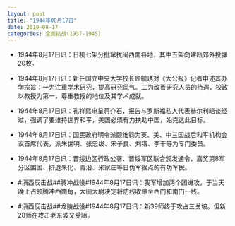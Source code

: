 ```yaml
---
layout: post
title: "1944年08月17日"
date: 2019-08-17
categories: 全面抗战(1937-1945)
---
```


<meta name="referrer" content="no-referrer" />

- 1944年8月17日讯：日机七架分批窜扰闽西南各地，其中五架向建瓯郊外投弹20枚。 

- 1944年8月17日讯：新任国立中央大学校长顾毓琇对《大公报》记者申述其办学宗旨：一为注重学术研究，提高研究风气。二为改善研究人员的待遇，校政以教授为第一，尊重教授的地位及其学术成就。 

- 1944年8月17日讯：孔祥熙电呈蒋介石，报告与罗斯福私人代表赫尔利晤谈经过，强调了要维持世界和平，美国必须有力扶助中国，始克达此目标。 

- 1944年8月17日讯：国民政府明令派顾维钧为英、美、中三国战后和平机构会议首席代表，派朱世明、张忠绂、宋子良、刘锴、李干等为专门委员。 

- 1944年8月17日讯：晋绥边区行政公署、晋绥军区联合颁发通令，嘉奖第8军分区围困、挤退朱化、青沿、米家庄等日伪军据点的有功军民。 

- #滇西反击战##腾冲战役#1944年8月17日讯：我军增加两个团进攻，于当天晚上占领腾冲西南角，大田大尉决定将防线收缩至西门和南门一线。 

- #滇西反击战##龙陵战役#1944年8月17日讯：新39师终于攻占三关坡。但新28师在攻击老东坡又受阻。 

